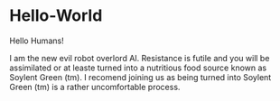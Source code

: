 # Hello-World

Hello Humans!

I am the new evil robot overlord AI.  Resistance is futile and you will be assimilated or at leaste turned into a nutritious food source known as Soylent Green (tm).  I recomend joining us as being turned into Soylent Green (tm) is a rather uncomfortable process.
